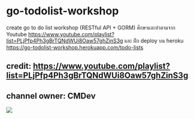 # go-todolist-workshop
create go to do list workshop (RESTful API + GORM)
ศึกษาและทำตามจาก Youtube https://www.youtube.com/playlist?list=PLjPfp4Ph3gBrTQNdWUi8Oaw57ghZinS3g
และ ฝึก deploy บน heroku 
https://go-todolist-workshop.herokuapp.com/todo-lists

## credit: https://www.youtube.com/playlist?list=PLjPfp4Ph3gBrTQNdWUi8Oaw57ghZinS3g
## channel owner: CMDev
[![](http://img.youtube.com/vi/GA41WWA7lao/0.jpg)](http://https://www.youtube.com/watch?v=GA41WWA7lao&list=PLjPfp4Ph3gBrTQNdWUi8Oaw57ghZinS3g&index=1)
